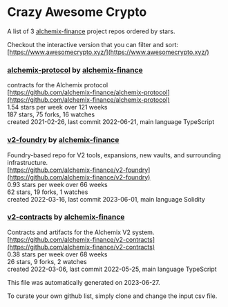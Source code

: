 # Crazy Awesome Crypto
A list of 3 [alchemix-finance](https://github.com/alchemix-finance) project repos ordered by stars.  

Checkout the interactive version that you can filter and sort: 
[https://www.awesomecrypto.xyz/](https://www.awesomecrypto.xyz/)  


### [alchemix-protocol](https://github.com/alchemix-finance/alchemix-protocol) by [alchemix-finance](https://github.com/alchemix-finance)  
contracts for the Alchemix protocol  
[https://github.com/alchemix-finance/alchemix-protocol](https://github.com/alchemix-finance/alchemix-protocol)  
1.54 stars per week over 121 weeks  
187 stars, 75 forks, 16 watches  
created 2021-02-26, last commit 2022-06-21, main language TypeScript  


### [v2-foundry](https://github.com/alchemix-finance/v2-foundry) by [alchemix-finance](https://github.com/alchemix-finance)  
Foundry-based repo for V2 tools, expansions, new vaults, and surrounding infrastructure.  
[https://github.com/alchemix-finance/v2-foundry](https://github.com/alchemix-finance/v2-foundry)  
0.93 stars per week over 66 weeks  
62 stars, 19 forks, 1 watches  
created 2022-03-16, last commit 2023-06-01, main language Solidity  


### [v2-contracts](https://github.com/alchemix-finance/v2-contracts) by [alchemix-finance](https://github.com/alchemix-finance)  
Contracts and artifacts for the Alchemix V2 system.  
[https://github.com/alchemix-finance/v2-contracts](https://github.com/alchemix-finance/v2-contracts)  
0.38 stars per week over 68 weeks  
26 stars, 9 forks, 2 watches  
created 2022-03-06, last commit 2022-05-25, main language TypeScript  


This file was automatically generated on 2023-06-27.  

To curate your own github list, simply clone and change the input csv file.  